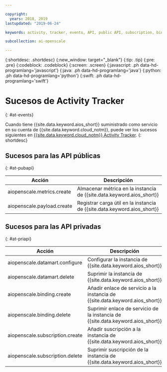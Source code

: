 ```yaml
---

copyright:
  years: 2018, 2019
lastupdated: "2019-06-24"

keywords: activity, tracker, events, API, public API, subscription, binding

subcollection: ai-openscale

---
```


{:shortdesc: .shortdesc}
{:new_window: target="_blank"}
{:tip: .tip}
{:pre: .pre}
{:codeblock: .codeblock}
{:screen: .screen}
{:javascript: .ph data-hd-programlang='javascript'}
{:java: .ph data-hd-programlang='java'}
{:python: .ph data-hd-programlang='python'}
{:swift: .ph data-hd-programlang='swift'}

# Sucesos de Activity Tracker
{: #at-events}

Cuando tiene {{site.data.keyword.aios_short}} suministrado como servicio en su cuenta de {{site.data.keyword.cloud_notm}}, puede ver los sucesos siguientes en [{{site.data.keyword.cloud_notm}} Activity Tracker](/docs/services/cloud-activity-tracker?topic=cloud-activity-tracker-activity_tracker_ov).
{: shortdesc}

## Sucesos para las API públicas
{: #at-pubapi}

| Acción | Descripción |
| -- | -- |
| aiopenscale.metrics.create | Almacenar métrica en la instancia de {{site.data.keyword.aios_short}} |
| aiopenscale.payload.create | Registrar carga útil en la instancia de {{site.data.keyword.aios_short}} |

## Sucesos para las API privadas
{: #at-priapi}

| Acción | Descripción |
| -- | -- |
| aiopenscale.datamart.configure | Configurar la instancia de {{site.data.keyword.aios_short}} |
| aiopenscale.datamart.delete | Suprimir la instancia de {{site.data.keyword.aios_short}} |
| aiopenscale.binding.create | Añadir enlace de servicio a la instancia de {{site.data.keyword.aios_short}} |
| aiopenscale.binding.delete | Suprimir enlace de servicio de la instancia de {{site.data.keyword.aios_short}} |
| aiopenscale.subscription.create | Añadir suscripción a la instancia de {{site.data.keyword.aios_short}} |
| aiopenscale.subscription.delete | Suprimir suscripción de la instancia de {{site.data.keyword.aios_short}} |
